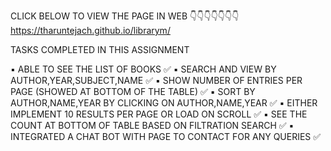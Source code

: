 CLICK BELOW TO VIEW THE PAGE IN WEB  👇👇👇👇👇👇👇
https://tharuntejach.github.io/librarym/

TASKS COMPLETED IN THIS ASSIGNMENT 

 ▪️ ABLE TO SEE THE LIST OF BOOKS ✅
 ▪️ SEARCH AND VIEW BY AUTHOR,YEAR,SUBJECT,NAME ✅
 ▪️ SHOW NUMBER OF ENTRIES PER PAGE (SHOWED AT BOTTOM OF THE TABLE) ✅
 ▪️ SORT BY AUTHOR,NAME,YEAR BY CLICKING ON AUTHOR,NAME,YEAR ✅
 ▪️ EITHER IMPLEMENT 10  RESULTS PER PAGE OR LOAD ON SCROLL ✅
 ▪️ SEE THE COUNT AT BOTTOM OF TABLE BASED ON FILTRATION SEARCH ✅
 ▪️ INTEGRATED A CHAT BOT WITH PAGE TO CONTACT FOR ANY QUERIES ✅
   
   



